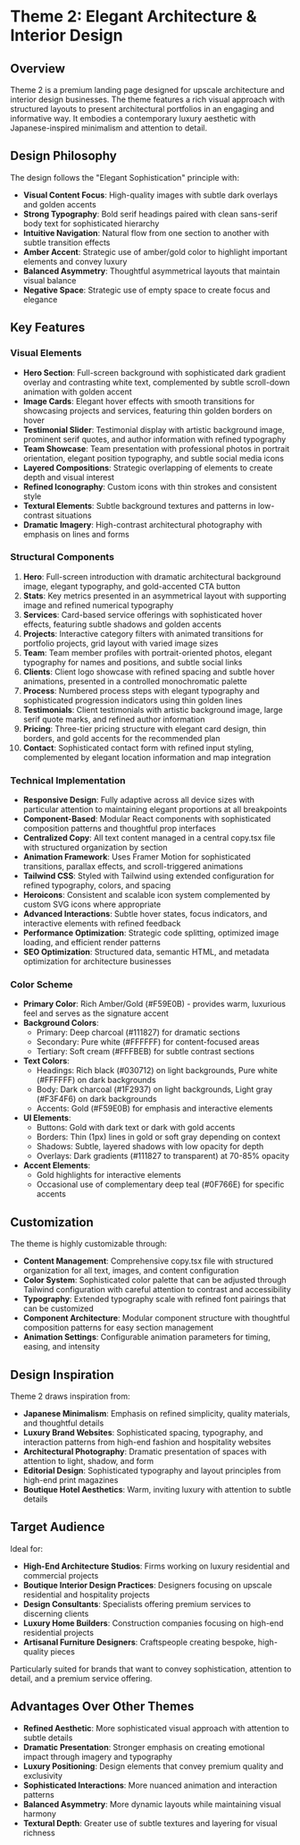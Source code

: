 # Theme 2: Elegant Architecture & Interior Design

## Overview
Theme 2 is a premium landing page designed for upscale architecture and interior design businesses. The theme features a rich visual approach with structured layouts to present architectural portfolios in an engaging and informative way. It embodies a contemporary luxury aesthetic with Japanese-inspired minimalism and attention to detail.

## Design Philosophy
The design follows the "Elegant Sophistication" principle with:
- **Visual Content Focus**: High-quality images with subtle dark overlays and golden accents
- **Strong Typography**: Bold serif headings paired with clean sans-serif body text for sophisticated hierarchy
- **Intuitive Navigation**: Natural flow from one section to another with subtle transition effects
- **Amber Accent**: Strategic use of amber/gold color to highlight important elements and convey luxury
- **Balanced Asymmetry**: Thoughtful asymmetrical layouts that maintain visual balance
- **Negative Space**: Strategic use of empty space to create focus and elegance

## Key Features

### Visual Elements
- **Hero Section**: Full-screen background with sophisticated dark gradient overlay and contrasting white text, complemented by subtle scroll-down animation with golden accent
- **Image Cards**: Elegant hover effects with smooth transitions for showcasing projects and services, featuring thin golden borders on hover
- **Testimonial Slider**: Testimonial display with artistic background image, prominent serif quotes, and author information with refined typography
- **Team Showcase**: Team presentation with professional photos in portrait orientation, elegant position typography, and subtle social media icons
- **Layered Compositions**: Strategic overlapping of elements to create depth and visual interest
- **Refined Iconography**: Custom icons with thin strokes and consistent style
- **Textural Elements**: Subtle background textures and patterns in low-contrast situations
- **Dramatic Imagery**: High-contrast architectural photography with emphasis on lines and forms

### Structural Components
1. **Hero**: Full-screen introduction with dramatic architectural background image, elegant typography, and gold-accented CTA button
2. **Stats**: Key metrics presented in an asymmetrical layout with supporting image and refined numerical typography
3. **Services**: Card-based service offerings with sophisticated hover effects, featuring subtle shadows and golden accents
4. **Projects**: Interactive category filters with animated transitions for portfolio projects, grid layout with varied image sizes
5. **Team**: Team member profiles with portrait-oriented photos, elegant typography for names and positions, and subtle social links
6. **Clients**: Client logo showcase with refined spacing and subtle hover animations, presented in a controlled monochromatic palette
7. **Process**: Numbered process steps with elegant typography and sophisticated progression indicators using thin golden lines
8. **Testimonials**: Client testimonials with artistic background image, large serif quote marks, and refined author information
9. **Pricing**: Three-tier pricing structure with elegant card design, thin borders, and gold accents for the recommended plan
10. **Contact**: Sophisticated contact form with refined input styling, complemented by elegant location information and map integration

### Technical Implementation
- **Responsive Design**: Fully adaptive across all device sizes with particular attention to maintaining elegant proportions at all breakpoints
- **Component-Based**: Modular React components with sophisticated composition patterns and thoughtful prop interfaces
- **Centralized Copy**: All text content managed in a central copy.tsx file with structured organization by section
- **Animation Framework**: Uses Framer Motion for sophisticated transitions, parallax effects, and scroll-triggered animations
- **Tailwind CSS**: Styled with Tailwind using extended configuration for refined typography, colors, and spacing
- **Heroicons**: Consistent and scalable icon system complemented by custom SVG icons where appropriate
- **Advanced Interactions**: Subtle hover states, focus indicators, and interactive elements with refined feedback
- **Performance Optimization**: Strategic code splitting, optimized image loading, and efficient render patterns
- **SEO Optimization**: Structured data, semantic HTML, and metadata optimization for architecture businesses

### Color Scheme
- **Primary Color**: Rich Amber/Gold (#F59E0B) - provides warm, luxurious feel and serves as the signature accent
- **Background Colors**:
  - Primary: Deep charcoal (#111827) for dramatic sections
  - Secondary: Pure white (#FFFFFF) for content-focused areas
  - Tertiary: Soft cream (#FFFBEB) for subtle contrast sections
- **Text Colors**:
  - Headings: Rich black (#030712) on light backgrounds, Pure white (#FFFFFF) on dark backgrounds
  - Body: Dark charcoal (#1F2937) on light backgrounds, Light gray (#F3F4F6) on dark backgrounds
  - Accents: Gold (#F59E0B) for emphasis and interactive elements
- **UI Elements**:
  - Buttons: Gold with dark text or dark with gold accents
  - Borders: Thin (1px) lines in gold or soft gray depending on context
  - Shadows: Subtle, layered shadows with low opacity for depth
  - Overlays: Dark gradients (#111827 to transparent) at 70-85% opacity
- **Accent Elements**:
  - Gold highlights for interactive elements
  - Occasional use of complementary deep teal (#0F766E) for specific accents

## Customization
The theme is highly customizable through:
- **Content Management**: Comprehensive copy.tsx file with structured organization for all text, images, and content configuration
- **Color System**: Sophisticated color palette that can be adjusted through Tailwind configuration with careful attention to contrast and accessibility
- **Typography**: Extended typography scale with refined font pairings that can be customized
- **Component Architecture**: Modular component structure with thoughtful composition patterns for easy section management
- **Animation Settings**: Configurable animation parameters for timing, easing, and intensity

## Design Inspiration
Theme 2 draws inspiration from:
- **Japanese Minimalism**: Emphasis on refined simplicity, quality materials, and thoughtful details
- **Luxury Brand Websites**: Sophisticated spacing, typography, and interaction patterns from high-end fashion and hospitality websites
- **Architectural Photography**: Dramatic presentation of spaces with attention to light, shadow, and form
- **Editorial Design**: Sophisticated typography and layout principles from high-end print magazines
- **Boutique Hotel Aesthetics**: Warm, inviting luxury with attention to subtle details

## Target Audience
Ideal for:
- **High-End Architecture Studios**: Firms working on luxury residential and commercial projects
- **Boutique Interior Design Practices**: Designers focusing on upscale residential and hospitality projects
- **Design Consultants**: Specialists offering premium services to discerning clients
- **Luxury Home Builders**: Construction companies focusing on high-end residential projects
- **Artisanal Furniture Designers**: Craftspeople creating bespoke, high-quality pieces

Particularly suited for brands that want to convey sophistication, attention to detail, and a premium service offering.

## Advantages Over Other Themes
- **Refined Aesthetic**: More sophisticated visual approach with attention to subtle details
- **Dramatic Presentation**: Stronger emphasis on creating emotional impact through imagery and typography
- **Luxury Positioning**: Design elements that convey premium quality and exclusivity
- **Sophisticated Interactions**: More nuanced animation and interaction patterns
- **Balanced Asymmetry**: More dynamic layouts while maintaining visual harmony
- **Textural Depth**: Greater use of subtle textures and layering for visual richness
